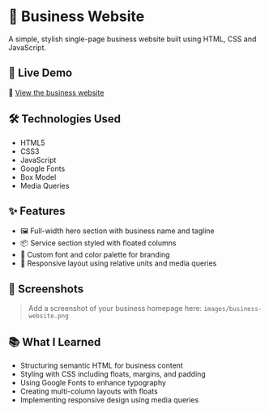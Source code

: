 # 💼 Business Website

A simple, stylish single-page business website built using HTML, CSS and JavaScript.

## 🚀 Live Demo

🔗 [View the business website](https://dash.generalassemb.ly/selkoc/build-your-own-business-website)

## 🛠️ Technologies Used

- HTML5  
- CSS3  
- JavaScript
- Google Fonts  
- Box Model  
- Media Queries

## ✨ Features

- 🖼️ Full-width hero section with business name and tagline  
- 📦 Service section styled with floated columns  
- 🎨 Custom font and color palette for branding  
- 📱 Responsive layout using relative units and media queries  


## 📸 Screenshots

> Add a screenshot of your business homepage here: `images/business-website.png`

## 📚 What I Learned

- Structuring semantic HTML for business content  
- Styling with CSS including floats, margins, and padding  
- Using Google Fonts to enhance typography  
- Creating multi-column layouts with floats  
- Implementing responsive design using media queries
